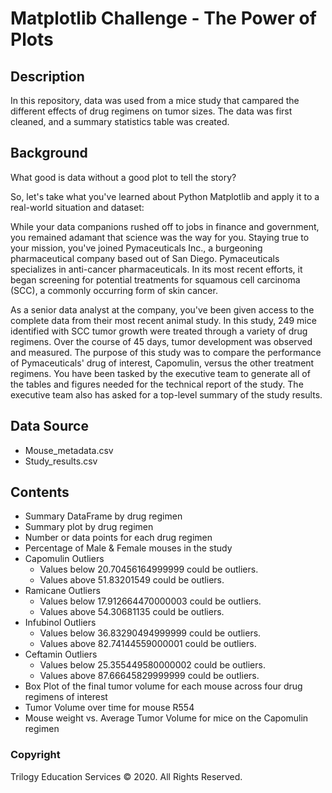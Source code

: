 
# Matplotlib Challenge - The Power of Plots

## Description
In this repository, data was used from a mice study that campared the different effects of drug regimens on tumor sizes. The data was first cleaned, and a summary statistics table was created. 

## Background

What good is data without a good plot to tell the story?

So, let's take what you've learned about Python Matplotlib and apply it to a real-world situation and dataset:

While your data companions rushed off to jobs in finance and government, you remained adamant that science was the way for you. Staying true to your mission, you've joined Pymaceuticals Inc., a burgeoning pharmaceutical company based out of San Diego. Pymaceuticals specializes in anti-cancer pharmaceuticals. In its most recent efforts, it began screening for potential treatments for squamous cell carcinoma (SCC), a commonly occurring form of skin cancer.

As a senior data analyst at the company, you've been given access to the complete data from their most recent animal study. In this study, 249 mice identified with SCC tumor growth were treated through a variety of drug regimens. Over the course of 45 days, tumor development was observed and measured. The purpose of this study was to compare the performance of Pymaceuticals' drug of interest, Capomulin, versus the other treatment regimens. You have been tasked by the executive team to generate all of the tables and figures needed for the technical report of the study. The executive team also has asked for a top-level summary of the study results.

## Data Source
* Mouse_metadata.csv
* Study_results.csv

## Contents
* Summary DataFrame by drug regimen
* Summary plot by drug regimen
* Number or data points for each drug regimen
* Percentage of Male & Female mouses in the study
* Capomulin Outliers
    * Values below 20.70456164999999 could be outliers.
    * Values above 51.83201549 could be outliers.
* Ramicane Outliers
    * Values below 17.912664470000003 could be outliers.
    * Values above 54.30681135 could be outliers.
* Infubinol Outliers
    * Values below 36.83290494999999 could be outliers.
    * Values above 82.74144559000001 could be outliers.
* Ceftamin Outliers
    * Values below 25.355449580000002 could be outliers.
    * Values above 87.66645829999999 could be outliers.
* Box Plot of the final tumor volume for each mouse across four drug regimens of interest
* Tumor Volume over time for mouse R554 
* Mouse weight vs. Average Tumor Volume for mice on the Capomulin regimen
    
### Copyright

Trilogy Education Services © 2020. All Rights Reserved.
